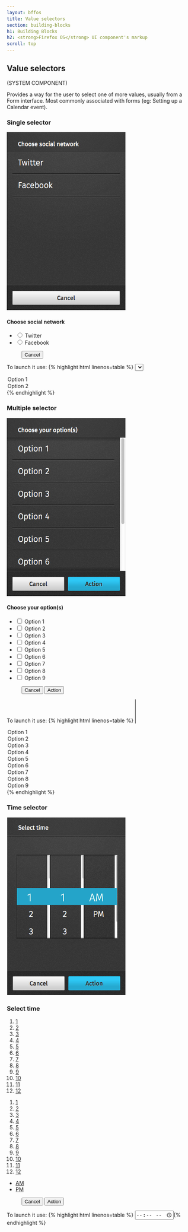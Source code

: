 ```yaml
---
layout: bffos
title: Value selectors
section: building-blocks
h1: Building Blocks
h2: <strong>Firefox OS</strong> UI component's markup
scroll: top
---
```


## Value selectors

(SYSTEM COMPONENT)

Provides a way for the user to select one of more values, usually from a Form interface. Most commonly associated with forms (eg: Setting up a Calendar event).

### Single selector

<div>
  <section class="example">
    <img src="../images/BB/value_1.jpg" alt="Value selectors (Image replacing code)"/>
    <article class="full frame">
      <form onsubmit="return false;" data-type="value" role="dialog">
        <section>
          <h1>Choose social network</h1>
          <ul role="listbox">
            <li role="option">
              <label for="option-1">
                <input type="radio" id="option-1" name="option">
                <span>Twitter</span>
              </label>
            </li>
            <li role="option">
              <label for="option-2">
                <input type="radio" id="option-2" name="option">
                <span>Facebook</span>
              </label>
            </li>
          </ul>
        </section>
        <menu>
          <button class="full">Cancel</button>
        </menu>
      </form>
      </article>
  </section>

  <label>To launch it use:</label>
  {% highlight html linenos=table %}
<select>
  <option>Option 1</option>
  <option>Option 2</option>
</select>{% endhighlight %}
</div>

### Multiple selector

<div>
  <section class="example">
    <img src="../images/BB/value_2.jpg" alt="Value selectors (Image replacing code)"/>
    <article class="full frame">
      <form onsubmit="return false;" data-type="value" role="dialog">
        <section class="scrollable">
          <h1>Choose your option(s)</h1>
          <ul aria-multiselectable="true" role="listbox">
            <li role="option">
              <label for="option1">
                <input type="checkbox" id="option1">
                <span>Option 1</span>
              </label>
            </li>
            <li role="option">
              <label for="option2">
                <input type="checkbox" id="option2">
                <span>Option 2</span>
              </label>
            </li>
            <li role="option">
              <label for="option3">
                <input type="checkbox" id="option3">
                <span>Option 3</span>
              </label>
            </li>
            <li role="option">
              <label for="option4">
                <input type="checkbox" id="option4">
                <span>Option 4</span>
              </label>
            </li>
            <li role="option">
              <label for="option5">
                <input type="checkbox" id="option5">
                <span>Option 5</span>
              </label>
            </li>
            <li role="option">
              <label for="option6">
                <input type="checkbox" id="option6">
                <span>Option 6</span>
              </label>
            </li>
            <li role="option">
              <label for="option7">
                <input type="checkbox" id="option7">
                <span>Option 7</span>
              </label>
            </li>
            <li role="option">
              <label for="option8">
                <input type="checkbox" id="option8">
                <span>Option 8</span>
              </label>
            </li>
            <li role="option">
              <label for="option9">
                <input type="checkbox" id="option9">
                <span>Option 9</span>
              </label>
            </li>
          </ul>
        </section>
        <menu>
          <button>Cancel</button>
          <button class="recommend">Action</button>
        </menu>
      </form>
    </article>
  </section>

  <label>To launch it use:</label>
  {% highlight html linenos=table %}
<select multiple="true">
  <option>Option 1</option>
  <option>Option 2</option>
  <option>Option 3</option>
  <option>Option 4</option>
  <option>Option 5</option>
  <option>Option 6</option>
  <option>Option 7</option>
  <option>Option 8</option>
  <option>Option 9</option>
</select>{% endhighlight %}
</div>

### Time selector

<div id="value-time">
  <section class="example">
    <img src="../images/BB/time.jpg" alt="Value selectors (Image replacing code)"/>
    <article class="full frame">
      <form onsubmit="return false;" data-type="time" role="dialog">
        <h1>Select time</h1>
        <section role="spinbutton">
          <p>
            <span style="background-image: -moz-element(#hours);"></span>
            <span style="background-image: -moz-element(#minutes);"></span>
            <span style="background-image: -moz-element(#mode);"></span>
          </p>
          <div>
            <ol role="listbox" id="hours">
              <li role="option"><a href="#">1</a></li>
              <li role="option"><a href="#">2</a></li>
              <li role="option"><a href="#">3</a></li>
              <li role="option"><a href="#">4</a></li>
              <li role="option"><a href="#">5</a></li>
              <li role="option"><a href="#">6</a></li>
              <li role="option"><a href="#">7</a></li>
              <li role="option"><a href="#">8</a></li>
              <li role="option"><a href="#">9</a></li>
              <li role="option"><a href="#">10</a></li>
              <li role="option"><a href="#">11</a></li>
              <li role="option"><a href="#">12</a></li>
            </ol>
          </div>
          <div>
            <ol role="listbox" id="minutes">
              <li role="option"><a href="#">1</a></li>
              <li role="option"><a href="#">2</a></li>
              <li role="option"><a href="#">3</a></li>
              <li role="option"><a href="#">4</a></li>
              <li role="option"><a href="#">5</a></li>
              <li role="option"><a href="#">6</a></li>
              <li role="option"><a href="#">7</a></li>
              <li role="option"><a href="#">8</a></li>
              <li role="option"><a href="#">9</a></li>
              <li role="option"><a href="#">10</a></li>
              <li role="option"><a href="#">11</a></li>
              <li role="option"><a href="#">12</a></li>
            </ol>
          </div>
          <div class="mode">
            <ul role="listbox" id="mode">
              <li role="option"><a href="#">AM</a></li>
              <li role="option"><a href="#">PM</a></li>
            </ul>
          </div>
        </section>
        <menu>
          <button>Cancel</button>
          <button class="recommend">Action</button>
        </menu>
      </form>
    </article>
  </section>

  <label>To launch it use:</label>
  {% highlight html linenos=table %}
<input type="time" />{% endhighlight %}
</div>

